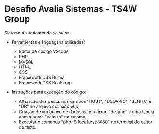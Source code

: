 # Desafio Avalia Sistemas - TS4W Group
Sistema de cadastro de veículos.

- Ferramentas e linguagens utilizadas:
  - Editor de código VScode
  - PHP
  - MySQL
  - HTML
  - CSS
  - Framework CSS Bulma
  - Framework CSS Bootstrap
  
- Instruções para execução do código:
  - Alteração dos dados nos campos "HOST", "USUARIO", "SENHA" e "DB" no arquivo *conexao.php*;
  - Criação de um banco de dados com o nome "desafio" e uma tabela com o nome "veiculo" no mesmo; 
  - Executar o comando "php -S localhost:8080" no terminal do editor de texto.
